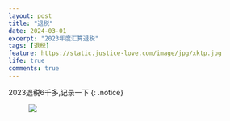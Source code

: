 ```yaml
---
layout: post
title: "退税"
date: 2024-03-01
excerpt: "2023年度汇算退税"
tags: [退税]
feature: https://static.justice-love.com/image/jpg/xktp.jpg
life: true
comments: true
---
```

2023退税6千多,记录一下
{: .notice}
<figure>
    <img src="{{ site.staticUrl }}/image/jpg/tuishui.jpg" />
</figure>

